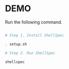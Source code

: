 # DEMO

Run the following command.

```sh

# Step 1. Install ShellSpec

. setup.sh

# Step 2. Run ShellSpec

shellspec

```
